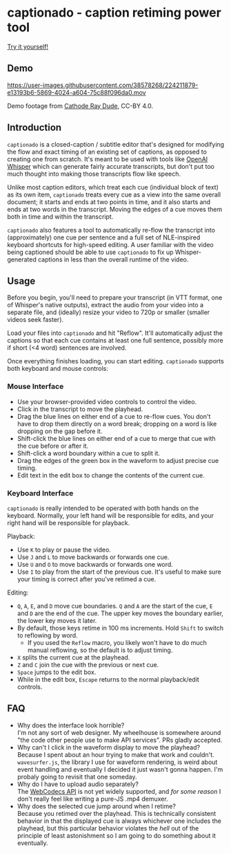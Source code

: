 # captionado - caption retiming power tool

[Try it yourself!](https://m0rg-dev.github.io/captionado/)

## Demo


https://user-images.githubusercontent.com/38578268/224211879-e13193b6-5869-4024-a604-75c88f096da0.mov

Demo footage from [Cathode Ray Dude](https://www.youtube.com/watch?v=dIKZCQnplDA), CC-BY 4.0.

## Introduction

`captionado` is a closed-caption / subtitle editor that's designed for modifying
the flow and exact timing of an existing set of captions, as opposed to creating
one from scratch. It's meant to be used with tools like [OpenAI
Whisper](https://github.com/openai/whisper) which can generate fairly accurate
transcripts, but don't put too much thought into making those transcripts flow
like speech.

Unlike most caption editors, which treat each cue (individual block of text) as
its own item, `captionado` treats every cue as a view into the same overall
document; it starts and ends at two points in time, and it also starts and ends
at two words in the transcript. Moving the edges of a cue moves them both in
time and within the transcript.

`captionado` also features a tool to automatically re-flow the transcript into
(approximately) one cue per sentence and a full set of NLE-inspired keyboard
shortcuts for high-speed editing. A user familiar with the video being captioned
should be able to use `captionado` to fix up Whisper-generated captions in less
than the overall runtime of the video.

## Usage

Before you begin, you'll need to prepare your transcript (in VTT format, one of
Whisper's native outputs), extract the audio from your video into a separate
file, and (ideally) resize your video to 720p or smaller (smaller videos seek faster).

Load your files into `captionado` and hit "Reflow". It'll automatically adjust
the captions so that each cue contains at least one full sentence, possibly more
if short (<4 word) sentences are involved.

Once everything finishes loading, you can start editing. `captionado` supports
both keyboard and mouse controls:

### Mouse Interface

- Use your browser-provided video controls to control the video.
- Click in the transcript to move the playhead.
- Drag the blue lines on either end of a cue to re-flow cues. You don't have to drop them directly on a word break; dropping on a word is like dropping on the gap before it.
- Shift-click the blue lines on either end of a cue to merge that cue with the cue before or after it.
- Shift-click a word boundary within a cue to split it.
- Drag the edges of the green box in the waveform to adjust precise cue timing.
- Edit text in the edit box to change the contents of the current cue.

### Keyboard Interface

`captionado` is really intended to be operated with both hands on the keyboard.
Normally, your left hand will be responsible for edits, and your right hand will
be responsible for playback.

Playback:
- Use `K` to play or pause the video.
- Use `J` and `L` to move backwards or forwards one cue.
- Use `U` and `O` to move backwards or forwards one word.
- Use `I` to play from the start of the previous cue. It's useful to make sure your timing is correct after you've retimed a cue.

Editing:
- `Q`, `A`, `E`, and `D` move cue boundaries. `Q` and `A` are the start of the
  cue, `E` and `D` are the end of the cue. The upper key moves the boundary
  earlier, the lower key moves it later.
- By default, those keys retime in 100 ms increments. Hold `Shift` to switch to reflowing by word.
  - If you used the `Reflow` macro, you likely won't have to do much manual reflowing, so the default is to adjust timing.
- `X` splits the current cue at the playhead.
- `Z` and `C` join the cue with the previous or next cue.
- `Space` jumps to the edit box.
- While in the edit box, `Escape` returns to the normal playback/edit controls.

## FAQ

- Why does the interface look horrible?  
  I'm not any sort of web designer. My wheelhouse is somewhere around "the code other people use to make API services". PRs gladly accepted.
- Why can't I click in the waveform display to move the playhead?  
  Because I spent about an hour trying to make that work and couldn't. `wavesurfer.js`, the library I use for waveform rendering, is weird about event handling and eventually I decided it just wasn't gonna happen. I'm probaly going to revisit that one someday.
- Why do I have to upload audio separately?  
  The [WebCodecs API](https://developer.mozilla.org/en-US/docs/Web/API/WebCodecs_API) is not yet widely supported, and _for some reason_ I don't really feel like writing a pure-JS .mp4 demuxer.
- Why does the selected cue jump around when I retime?  
  Because you retimed over the playhead. This is technically consistent behavior in that the displayed cue is always whichever one includes the playhead, but this particular behavior violates the _hell_ out of the principle of least astonishment so I am going to do something about it eventually.
